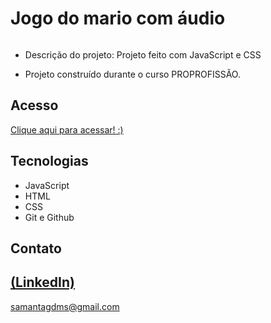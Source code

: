 # Jogo do mario com áudio

<img src="https://github.com/Sasa-G/Jogo-do-Mario/assets/142459272/15cf8b92-0d33-4dfc-9548-ab94154c97f1" alt="">


 - Descrição do projeto: Projeto feito com JavaScript e CSS 

 - Projeto construído durante o curso PROPROFISSÃO.

## Acesso
 [Clique aqui para acessar! :)](https://sasa-g.github.io/Jogo-do-Mario/)

## Tecnologias
- JavaScript
- HTML
- CSS
- Git e Github

## Contato
[(LinkedIn)](https://www.linkedin.com/in/samanta-gomes-786415216/)
-----
samantagdms@gmail.com
